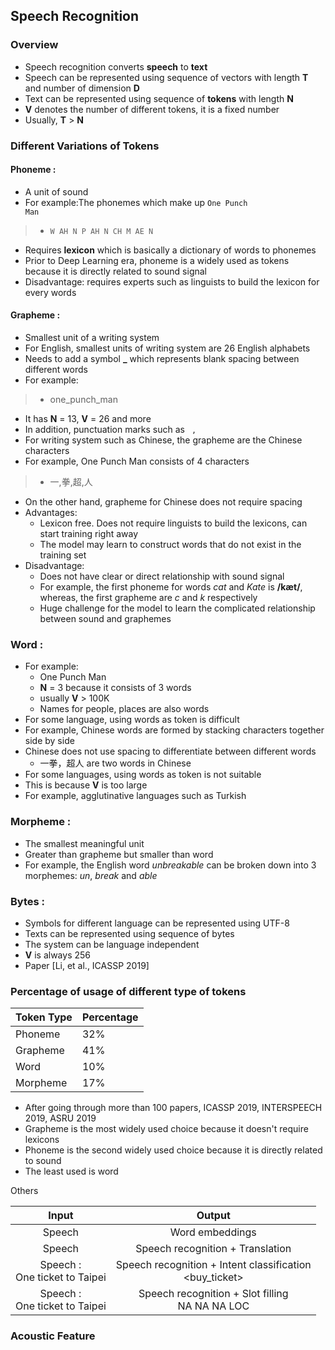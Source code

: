 ## Speech Recognition

### Overview

* Speech recognition converts **speech** to **text**
* Speech can be represented using sequence of vectors with length **T** and number of dimension **D**
* Text can be represented using sequence of **tokens** with length **N**
* **V** denotes the number of different tokens, it is a fixed number
* Usually, **T** > **N**

### Different Variations of Tokens

#### Phoneme :
* A unit of sound 
* For example:The phonemes which make up <code>One Punch Man</code>
> * <code>W AH N P AH N CH M AE N</code>
* Requires **lexicon** which is basically a dictionary of words to phonemes
* Prior to Deep Learning era, phoneme is a widely used as tokens because it is directly related to sound signal
* Disadvantage: requires experts such as linguists to build the lexicon for every words

#### Grapheme :
* Smallest unit of a writing system
* For English, smallest units of writing system are 26 English alphabets
* Needs to add a symbol **_** which represents blank spacing between different words
* For example:
>*  one_punch_man
* It has **N** = 13, **V** = 26 and more
* In addition, punctuation marks such as <code> , </code>
* For writing system such as Chinese, the grapheme are the Chinese characters
* For example, One Punch Man consists of 4 characters
>* 一,拳,超,人
* On the other hand, grapheme for Chinese does not require spacing
* Advantages: 
    * Lexicon free. Does not require linguists to build the lexicons, can start training right away
    * The model may learn to construct words that do not exist in the training set
* Disadvantage:
    * Does not have clear or direct relationship with sound signal
    * For example, the first phoneme for words *cat* and *Kate* is  **/kæt/**, whereas, the first grapheme are *c* and *k* respectively
    * Huge challenge for the model to learn the complicated relationship between sound and graphemes

### Word :
* For example:
    * One Punch Man
    * **N** = 3 because it consists of 3 words
    * usually **V** > 100K
    * Names for people, places are also words
* For some language, using words as token is difficult
* For example, Chinese words are formed by stacking characters together side by side
* Chinese does not use spacing to differentiate between different words
    * 一拳，超人 are two words in Chinese
* For some languages, using words as token is not suitable
* This is because **V** is too large
* For example, agglutinative languages such as Turkish
    
### Morpheme :
* The smallest meaningful unit
* Greater than grapheme but smaller than word
* For example, the English word *unbreakable* can be broken down into 3 morphemes: *un*, *break* and *able*

### Bytes :
* Symbols for different language can be represented using UTF-8
* Texts can be represented using sequence of bytes
* The system can be language independent
* **V** is always 256
* Paper [Li, et al., ICASSP 2019]

### Percentage of usage of different type of tokens

| Token Type | Percentage |
|------------|------------|
| Phoneme    | 32%        |
| Grapheme   | 41%        |
| Word       | 10%        |
| Morpheme   | 17%        |


* After going through more than 100 papers, ICASSP 2019, INTERSPEECH 2019, ASRU 2019
* Grapheme is the most widely used choice because it doesn't require lexicons
* Phoneme is the second widely used choice because it is directly related to sound
* The least used is word

Others 

|              Input              |                           Output                           |
|:-------------------------------:|:----------------------------------------------------------:|
| Speech                          | Word embeddings                                            |
| Speech                          | Speech recognition + Translation                           |
| Speech :<br>One ticket to Taipei  | Speech recognition + Intent classification<br><buy_ticket> |
| Speech : <br>One ticket to Taipei | Speech recognition + Slot filling<br>NA NA NA LOC    |

### Acoustic Feature